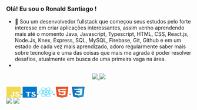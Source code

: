 
### Olá! Eu sou o Ronald Santiago ! 
- 🔭 Sou um desenvolvedor fullstack que começou seus estudos pelo forte interesse em criar aplicações interessantes, assim venho aprendendo mais até o momento Java, Javascript, Typescript, HTML, CSS, React.js, Node.Js, Knex, Express, SQL, MySQL, Firebase, Git, Github e em um estado de cada vez mais aprendizado, adoro regularmente saber mais sobre tecnologia e uma das coisas que  mais me agrada é poder resolver desafios, atualmente em busca de uma primeira vaga na área.
-

<div align="center">
    <a href="https://github.com/ronald135-q">
    <img height="180em" src="https://github-readme-stats.vercel.app/api?username=ronald135-q&show_icons=true&theme=dracula&include_all_commits=true&count_private=true"/>
    <img height="180em" src="https://github-readme-stats.vercel.app/api/top-langs/?username=ronald135-q&layout=compact&langs_count=7&theme=dracula"/>
  </div>
  
  <div style="display: inline_block"><br>
  <img align="center" alt="Ronald-Js" height="30" width="40" src="https://raw.githubusercontent.com/devicons/devicon/master/icons/javascript/javascript-plain.svg">
  <img align="center" alt="Ronald-Ts" height="30" width="40" src="https://raw.githubusercontent.com/devicons/devicon/master/icons/typescript/typescript-plain.svg">
  <img align="center" alt="Ronald-React" height="30" width="40" src="https://raw.githubusercontent.com/devicons/devicon/master/icons/react/react-original.svg">
  <img align="center" alt="Ronald-HTML" height="30" width="40" src="https://raw.githubusercontent.com/devicons/devicon/master/icons/html5/html5-original.svg">
  <img align="center" alt="Ronald-CSS" height="30" width="40" src="https://raw.githubusercontent.com/devicons/devicon/master/icons/css3/css3-original.svg">

</div>
  <div> 
  <a href = "ronald.santiago46@gmail.com"><img src="https://img.shields.io/badge/-Gmail-%23333?style=for-the-badge&logo=gmail&logoColor=white" target="_blank"></a>
  <a href="https://www.linkedin.com/in/ronald-santiago-438685228/" target="_blank"><img src="https://img.shields.io/badge/-LinkedIn-%230077B5?style=for-the-badge&logo=linkedin&logoColor=white" target="_blank"></a> 
</div>



